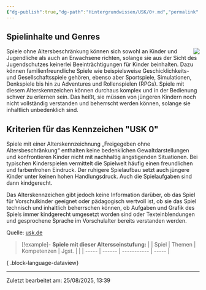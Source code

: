 ```yaml
---
{"dg-publish":true,"dg-path":"Hintergrundwissen/USK/0+.md","permalink":"/hintergrundwissen/usk/0/","title":"USK 0","noteIcon":"1"}
---
```


## Spielinhalte und Genres
<img src= "https://usk.de/wp-content/uploads/2019/06/usk0-300x300.png" style="float:right;padding-left:10px">Spiele ohne Altersbeschränkung können sich sowohl an Kinder und Jugendliche als auch an Erwachsene richten, solange sie aus der Sicht des Jugendschutzes keinerlei Beeinträchtigungen für Kinder beinhalten. Dazu können familienfreundliche Spiele wie beispielsweise Geschicklichkeits- und Gesellschaftsspiele gehören, ebenso aber Sportspiele, Simulationen, Denkspiele bis hin zu Adventures und Rollenspielen (RPGs). Spiele mit diesem Alterskennzeichen können durchaus komplex und in der Bedienung schwer zu erlernen sein. Das heißt, sie müssen von jüngeren Kindern noch nicht vollständig verstanden und beherrscht werden können, solange sie inhaltlich unbedenklich sind.

## Kriterien für das Kennzeichen "USK 0"
Spiele mit einer Alterskennzeichnung „Freigegeben ohne Altersbeschränkung“ enthalten keine bedenklichen Gewaltdarstellungen und konfrontieren Kinder nicht mit nachhaltig ängstigenden Situationen. Bei typischen Kinderspielen vermittelt die Spielwelt häufig einen freundlichen und farbenfrohen Eindruck. Der ruhigere Spielaufbau setzt auch jüngere Kinder unter keinen hohen Handlungsdruck. Auch die Spielaufgaben sind dann kindgerecht.

Das Alterskennzeichen gibt jedoch keine Information darüber, ob das Spiel für Vorschulkinder geeignet oder pädagogisch wertvoll ist, ob sie das Spiel technisch und inhaltlich beherrschen können, ob Aufgaben und Grafik des Spiels immer kindgerecht umgesetzt worden sind oder Texteinblendungen und gesprochene Sprache im Vorschulalter bereits verstanden werden.

Quelle: [usk.de](https://usk.de/alle-lexikonbegriffe/usk-ab-0-jahren/)

>[!example]- **Spiele mit dieser Altersseinstufung:**
> |  | Spiel | Themen | Kompetenzen | Jgst. |
> |  | ----- | ------ | ----------- | ----- |
> 
{ .block-language-dataview}


---
Zuletzt bearbeitet am: 25/08/2025, 13:39